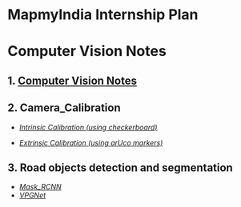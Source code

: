 # MapmyIndia Internship Plan
# Computer Vision Notes

## 1. [Computer Vision Notes](codes/Camera%20Calibration/README.md)

## 2. Camera_Calibration

  * [*Intrinsic Calibration (using checkerboard)*](codes/Camera%20Calibration/Checkerboard/README.md)

  * [*Extrinsic Calibration (using arUco markers)*](codes/Camera%20Calibration/Aruco/README.md)

## 3. Road objects detection and segmentation
* [*Mask_RCNN*](codes/Mask_RCNN/README.md)
* [*VPGNet*](codes/VPGNet/README.md)
